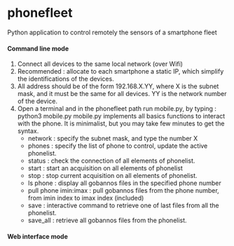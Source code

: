 # phonefleet
Python application to control remotely the sensors of a smartphone fleet


#### Command line mode #####

1. Connect all devices to the same local network (over Wifi)
2. Recommended : allocate to each smartphone a static IP, which simplify the identifications of the devices.
3. All address should be of the form 192.168.X.YY, where X is the subnet mask, and it must be the same for all devices. YY is the network number of the device.
4. Open a terminal and in the phonefleet path run mobile.py, by typing : python3 mobile.py
mobile.py implements all basics functions to interact with the phone. It is minimalist, but you may take few minutes to get the syntax.
	- network : specify the subnet mask, and type the number X
	- phones : specify the list of phone to control, update the active phonelist.
	- status :  check the connection of all elements of phonelist.
	- start : start an acquisition on all elements of phonelist
	- stop : stop current acquisition on all elements of phonelist.
	- ls phone : display all gobannos files in the specified phone number
	- pull phone imin:imax : pull gobannos files from the phone number, from imin index to imax index (included)
	- save : interactive command to retrieve one of last files from all the phonelist.
	- save_all : retrieve all gobannos files from the phonelist.
	

#### Web interface mode #####

